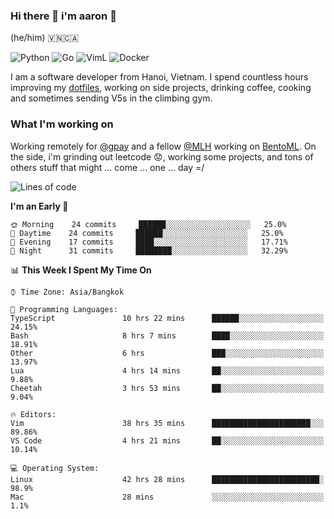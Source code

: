 ### Hi there 👋 i'm aaron :wolf:
(he/him) 🇻🇳🇨🇦

<p align="left">
    <img alt="Python" src="https://img.shields.io/badge/-Python-blue?style=flat-square&logo=python&logoColor=white" />
    <img alt="Go" src="https://img.shields.io/badge/-Golang-46a2f1?style=flat-square&logo=go&logoColor=white" />
    <img alt="VimL" src="https://img.shields.io/badge/-VimL-66d124?style=flat-square&logo=vim&logoColor=white" />
    <img alt="Docker" src="https://img.shields.io/badge/-Docker-1bd7de?style=flat-square&logo=docker&logoColor=white" />
</p>

I am a software developer from Hanoi, Vietnam. I spend countless hours improving my [dotfiles](https://github.com/aarnphm/dotfiles), working on side projects, drinking coffee, cooking and sometimes sending V5s in the climbing gym.

### What I'm working on
Working remotely for [@gpay](http://gpay.vn/en/home_en/) and a fellow [@MLH](https://github.com/MLH-Fellowship/) working on [BentoML](https://github.com/bentoml/BentoML). On the side, i'm grinding out leetcode :worried:, working some projects, and tons of others stuff that might ... come ... one ... day =/



<!--START_SECTION:waka-->
![Lines of code](https://img.shields.io/badge/From%20Hello%20World%20I%27ve%20Written-357624%20lines%20of%20code-blue)

**I'm an Early 🐤** 

```text
🌞 Morning    24 commits     ██████░░░░░░░░░░░░░░░░░░░   25.0% 
🌆 Daytime    24 commits     ██████░░░░░░░░░░░░░░░░░░░   25.0% 
🌃 Evening    17 commits     ████░░░░░░░░░░░░░░░░░░░░░   17.71% 
🌙 Night      31 commits     ████████░░░░░░░░░░░░░░░░░   32.29%

```


📊 **This Week I Spent My Time On** 

```text
⌚︎ Time Zone: Asia/Bangkok

💬 Programming Languages: 
TypeScript               10 hrs 22 mins      ██████░░░░░░░░░░░░░░░░░░░   24.15% 
Bash                     8 hrs 7 mins        ████░░░░░░░░░░░░░░░░░░░░░   18.91% 
Other                    6 hrs               ███░░░░░░░░░░░░░░░░░░░░░░   13.97% 
Lua                      4 hrs 14 mins       ██░░░░░░░░░░░░░░░░░░░░░░░   9.88% 
Cheetah                  3 hrs 53 mins       ██░░░░░░░░░░░░░░░░░░░░░░░   9.04%

🔥 Editors: 
Vim                      38 hrs 35 mins      ██████████████████████░░░   89.86% 
VS Code                  4 hrs 21 mins       ██░░░░░░░░░░░░░░░░░░░░░░░   10.14%

💻 Operating System: 
Linux                    42 hrs 28 mins      ████████████████████████░   98.9% 
Mac                      28 mins             ░░░░░░░░░░░░░░░░░░░░░░░░░   1.1%

```


<!--END_SECTION:waka-->

<!--
**aarnphm/aarnphm** is a ✨ _special_ ✨ repository because its `README.md` (this file) appears on your GitHub profile.

Here are some ideas to get you started:

- 🔭 I’m currently working on ...
- 🌱 I’m currently learning ...
- 👯 I’m looking to collaborate on ...
- 🤔 I’m looking for help with ...
- 💬 Ask me about ...
- 📫 How to reach me: ...
- 😄 Pronouns: ...
- ⚡ Fun fact: ...
-->
